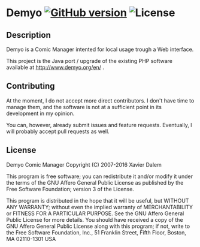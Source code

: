 # Demyo [![GitHub version](https://badge.fury.io/gh/the4thlaw%2Fdemyo.svg)](https://badge.fury.io/gh/the4thlaw%2Fdemyo) ![License](https://img.shields.io/badge/license-AGPL%20v3-blue.svg)
## Description
Demyo is a Comic Manager intented for local usage trough a Web interface.

This project is the Java port / upgrade of the existing PHP software available at http://www.demyo.org/en/ .

## Contributing
At the moment, I do not accept more direct contributors. I don't have time to manage them, and the software is not at a sufficient point in its development in my opinion.

You can, however, already submit issues and feature requests. Eventually, I will probably accept pull requests as well.

## License
Demyo Comic Manager
Copyright (C) 2007-2016 Xavier Dalem

This program is free software; you can redistribute it and/or modify it under the terms of the GNU Affero General Public License as published by the Free Software Foundation; version 3 of the License.

This program is distributed in the hope that it will be useful, but WITHOUT ANY WARRANTY; without even the implied warranty of MERCHANTABILITY or FITNESS FOR A PARTICULAR PURPOSE.  See the GNU Affero General Public License for more details. You should have received a copy of the GNU Affero General Public License along with this program; if not, write to the Free Software Foundation, Inc., 51 Franklin Street, Fifth Floor, Boston, MA 02110-1301  USA
